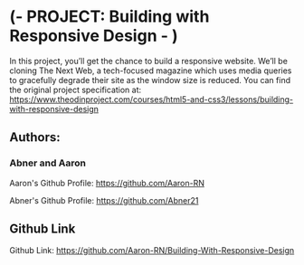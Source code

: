 # (- PROJECT: Building with Responsive Design - )
In this project, you’ll get the chance to build a responsive website. We’ll be cloning The Next Web, a tech-focused magazine which uses media queries to gracefully degrade their site as the window size is reduced. You can find the original project specification at: https://www.theodinproject.com/courses/html5-and-css3/lessons/building-with-responsive-design

## Authors: 
### Abner and Aaron
Aaron's Github Profile: https://github.com/Aaron-RN

Abner's Github Profile: https://github.com/Abner21

## Github Link
Github Link: https://github.com/Aaron-RN/Building-With-Responsive-Design
